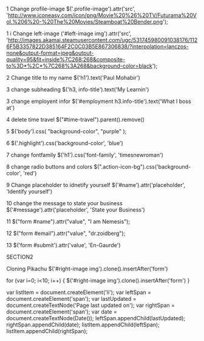 1 Change profile-image
$('.profile-image').attr('src', 'http://www.iconeasy.com/icon/png/Movie%20%26%20TV/Futurama%20Vol.%206%20-%20The%20Movies/Steamboat%20Bender.png');

1 i   Change left-image
('#left-image img').attr('src', 'http://images.akamai.steamusercontent.com/ugc/531745980091038176/1126F5B3357822D385164F2C0C03B5E867306838/?interpolation=lanczos-none&output-format=jpeg&output-quality=95&fit=inside%7C268:268&composite-to%3D*%2C*%7C268%3A268&background-color=black');

2 Change title to my name
$('h1').text('Paul Mohabir')

3 change subheading
$('h3, info-title').text('My Learnin')

3 change employent infor
$('#employment h3.info-title').text('What I boss at')

4 delete time travel
$("#time-travel").parent().remove()

5 $('body').css( "background-color", "purple" );

6 $('.highlight').css('background-color', 'blue')

7 change fontfamily
$('h1').css('font-family', 'timesnewroman')

8 change radio buttons and colors
$(".action-icon-bg").css('background-color', 'red')

9 Change placeholder to idnetify yourself
$('#name').attr('placeholder', 'Identify yourself')

10 change the message to state your business
$('#message').attr('placeholder', 'State your Business')

11  $("form #name").attr("value", "I am Nemesis");

12 $("form #email").attr("value", "dr.zoidberg");

13 $('form #submit').attr('value', 'En-Gaurde')

SECTION2

Cloning Pikachu
$('#right-image img').clone().insertAfter('form')

for (var i=0; i<10; i++) { $('#right-image img').clone().insertAfter('form') }

var listItem = document.createElement('li'); var leftSpan = document.createElement('span'); var lastUpdated = document.createTextNode('Page last updated on'); var rightSpan = document.createElement('span'); var date = document.createTextNode(Date()); leftSpan.appendChild(lastUpdated); rightSpan.appendChild(date); listItem.appendChild(leftSpan); listItem.appendChild(rightSpan);

